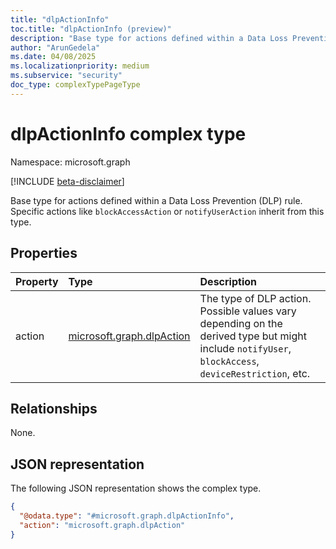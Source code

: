 ```yaml
---
title: "dlpActionInfo"
toc.title: "dlpActionInfo (preview)"
description: "Base type for actions defined within a Data Loss Prevention (DLP) rule."
author: "ArunGedela"
ms.date: 04/08/2025
ms.localizationpriority: medium
ms.subservice: "security"
doc_type: complexTypePageType
---
```


# dlpActionInfo complex type

Namespace: microsoft.graph

[!INCLUDE [beta-disclaimer](../../includes/beta-disclaimer.md)]

Base type for actions defined within a Data Loss Prevention (DLP) rule. Specific actions like `blockAccessAction` or `notifyUserAction` inherit from this type.

## Properties

|Property|Type|Description|
|:---|:---|:---|
|action|[microsoft.graph.dlpAction](../resources/dlpaction.md)|The type of DLP action. Possible values vary depending on the derived type but might include `notifyUser`, `blockAccess`, `deviceRestriction`, etc.|

## Relationships

None.

## JSON representation

The following JSON representation shows the complex type.
<!-- {
  "blockType": "resource",
  "abstract": true,
  "@odata.type": "microsoft.graph.dlpActionInfo"
}
-->
``` json
{
  "@odata.type": "#microsoft.graph.dlpActionInfo",
  "action": "microsoft.graph.dlpAction"
}
```
